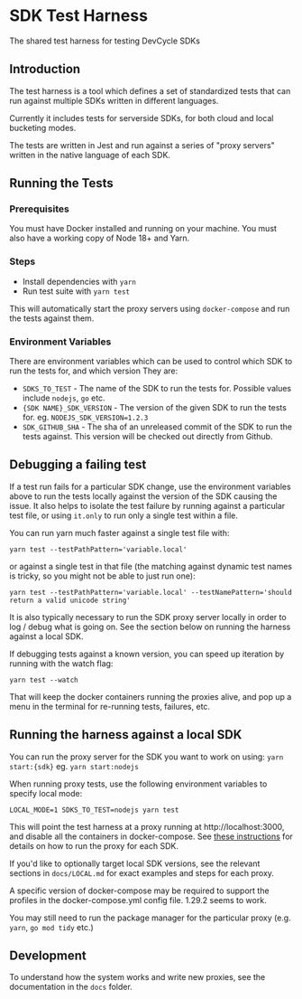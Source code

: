 # SDK Test Harness

The shared test harness for testing DevCycle SDKs

## Introduction

The test harness is a tool which defines a set of standardized tests that can run against multiple SDKs written in
different languages.

Currently it includes tests for serverside SDKs, for both cloud and local bucketing modes.

The tests are written in Jest and run against a series of "proxy servers" written in the native language of each SDK.

## Running the Tests

### Prerequisites

You must have Docker installed and running on your machine. You must also have a working copy of Node 18+ and Yarn.

### Steps

-   Install dependencies with `yarn`
-   Run test suite with `yarn test`

This will automatically start the proxy servers using `docker-compose` and run the tests against them.

### Environment Variables

There are environment variables which can be used to control which SDK to run the tests for, and which version
They are:

-   `SDKS_TO_TEST` - The name of the SDK to run the tests for. Possible values include `nodejs`, `go` etc.
-   `{SDK NAME}_SDK_VERSION` - The version of the given SDK to run the tests for. eg. `NODEJS_SDK_VERSION=1.2.3`
-   `SDK_GITHUB_SHA` - The sha of an unreleased commit of the SDK to run the tests against. This version will be checked
    out directly from Github.

## Debugging a failing test

If a test run fails for a particular SDK change, use the environment variables above to run the tests locally
against the version of the SDK causing the issue. It also helps to isolate the test failure by running against
a particular test file, or using `it.only` to run only a single test within a file.

You can run yarn much faster against a single test file with:

```
yarn test --testPathPattern='variable.local'
```

or against a single test in that file (the matching against dynamic test names is tricky, so you might not be able to just run one):

```
yarn test --testPathPattern='variable.local' --testNamePattern='should return a valid unicode string'
```

It is also typically necessary to run the SDK proxy server locally in order to log / debug what is going on.
See the section below on running the harness against a local SDK.

If debugging tests against a known version, you can speed up iteration by running with the watch flag:

```
yarn test --watch
```

That will keep the docker containers running the proxies alive, and pop up a menu in the terminal for re-running tests, failures, etc.

## Running the harness against a local SDK

You can run the proxy server for the SDK you want to work on using:
`yarn start:{sdk}` eg. `yarn start:nodejs`

When running proxy tests, use the following environment variables to specify local mode:

```
LOCAL_MODE=1 SDKS_TO_TEST=nodejs yarn test
```

This will point the test harness at a proxy running at http://localhost:3000, and disable all the containers in docker-compose. See [these instructions](docs/LOCAL.md) for details on how to run the proxy for each SDK.

If you'd like to optionally target local SDK versions, see the relevant sections in `docs/LOCAL.md` for exact examples and steps for each proxy.

A specific version of docker-compose may be required to support the profiles in the docker-compose.yml config file. 1.29.2 seems to work.

You may still need to run the package manager for the particular proxy (e.g. `yarn`, `go mod tidy` etc.)

## Development

To understand how the system works and write new proxies, see the documentation in the `docs` folder.
